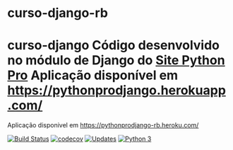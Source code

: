 # curso-django-rb
# curso-django Código desenvolvido no módulo de Django do [Site Python Pro](www.python.pro.br)  Aplicação disponível em https://pythonprodjango.herokuapp.com/

Aplicação disponivel em https://pythonprodjango-rb.heroku.com/

[![Build Status](https://travis-ci.com/raolbrito/curso-django-rb.svg?branch=main)](https://travis-ci.com/raolbrito/curso-django-rb)
[![codecov](https://codecov.io/gh/raolbrito/curso-django-rb/branch/main/graph/badge.svg)](https://codecov.io/gh/raolbrito/curso-django-rb)
[![Updates](https://pyup.io/repos/github/raolbrito/curso-django-rb/shield.svg)](https://pyup.io/repos/github/raolbrito/curso-django-rb/)
[![Python 3](https://pyup.io/repos/github/raolbrito/curso-django-rb/python-3-shield.svg)](https://pyup.io/repos/github/raolbrito/curso-django-rb/)
